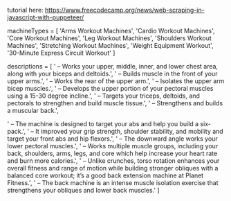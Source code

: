 tutorial here: 
https://www.freecodecamp.org/news/web-scraping-in-javascript-with-puppeteer/


machineTypes = [
  'Arms Workout Machines',
  'Cardio Workout Machines',
  'Core Workout Machines',
  'Leg Workout Machines',
  'Shoulders Workout Machines',
  'Stretching Workout Machines',
  'Weight Equipment Workout',
  '30-Minute Express Circuit Workout'
]

descriptions = [
  ' – Works your upper, middle, inner, and lower chest area, along with your biceps and deltoids.',
  ' – Builds muscle in the front of your upper arms.',
  ' – Works the rear of the upper arm.',
  ' – Isolates the upper arm bicep muscles.',
  ' – Develops the upper portion of your pectoral muscles using a 15-30 degree incline.',
  ' – Targets your triceps, deltoids, and pectorals to strengthen and build muscle tissue.',
  ' – Strengthens and builds a muscular back.',

  
  ' – The machine is designed to target your abs and help you build a six-pack.',
  ' – It improved your grip strength, shoulder stability, and mobility and target your front abs and hip flexors.',
  ' – The downward angle works your lower pectoral muscles.',
  ' – Works multiple muscle groups, including your back, shoulders, arms, legs, and core which help increase your heart rate and burn more calories.',
  ' – Unlike crunches, torso rotation enhances your overall fitness and range of motion while building stronger obliques with a balanced core workout; it’s a good back extension machine at Planet Fitness.',
  ' – The back machine is an intense muscle isolation exercise that strengthens your obliques and lower back muscles.'
]